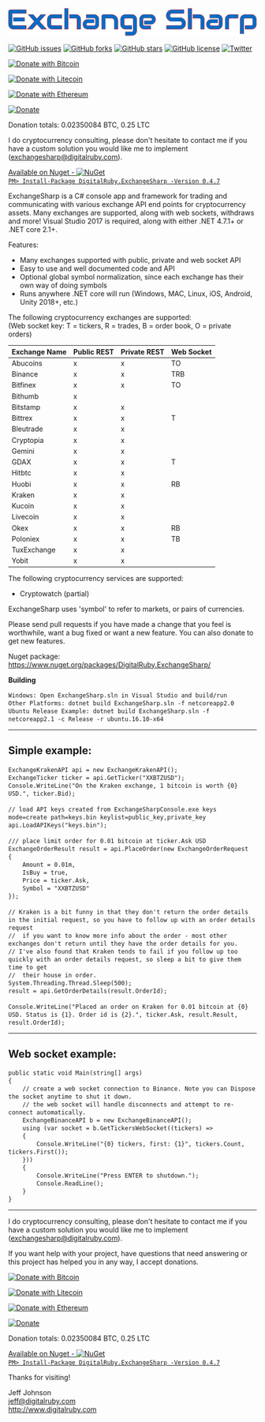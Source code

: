<img src='logo.png' width='600' />

[![GitHub issues](https://img.shields.io/github/issues/jjxtra/ExchangeSharp.svg)](https://github.com/jjxtra/ExchangeSharp/issues)
[![GitHub forks](https://img.shields.io/github/forks/jjxtra/ExchangeSharp.svg)](https://github.com/jjxtra/ExchangeSharp/network)
[![GitHub stars](https://img.shields.io/github/stars/jjxtra/ExchangeSharp.svg)](https://github.com/jjxtra/ExchangeSharp/stargazers)
[![GitHub license](https://img.shields.io/github/license/jjxtra/ExchangeSharp.svg)](https://github.com/jjxtra/ExchangeSharp/blob/master/LICENSE.txt)
[![Twitter](https://img.shields.io/twitter/url/https/github.com/jjxtra/ExchangeSharp.svg?style=social)](https://twitter.com/intent/tweet?text=Wow:&url=https%3A%2F%2Fgithub.com%2Fjjxtra%2FExchangeSharp)

[![Donate with Bitcoin](https://en.cryptobadges.io/badge/small/1GBz8ithHvTqeRZxkmpHx5kQ9wBXuSH8AG)](https://en.cryptobadges.io/donate/1GBz8ithHvTqeRZxkmpHx5kQ9wBXuSH8AG)

[![Donate with Litecoin](https://en.cryptobadges.io/badge/small/LWxRMaVFeXLmaq5munDJxADYYLv2szYi9i)](https://en.cryptobadges.io/donate/LWxRMaVFeXLmaq5munDJxADYYLv2szYi9i)

[![Donate with Ethereum](https://en.cryptobadges.io/badge/small/0x77d3D990859a8c3e3486b5Ad63Da223f7F3778dc)](https://en.cryptobadges.io/donate/0x77d3D990859a8c3e3486b5Ad63Da223f7F3778dc)

[![Donate](https://img.shields.io/badge/Donate-PayPal-green.svg)](https://www.paypal.com/cgi-bin/webscr?cmd=_s-xclick&hosted_button_id=L67Q4KQN5DHLY)

Donation totals:
0.02350084 BTC, 0.25 LTC

I do cryptocurrency consulting, please don't hesitate to contact me if you have a custom solution you would like me to implement (exchangesharp@digitalruby.com).

<a href='https://www.nuget.org/packages/DigitalRuby.ExchangeSharp/'>Available on Nuget - ![NuGet](https://img.shields.io/nuget/dt/DigitalRuby.ExchangeSharp.svg)  
``` PM> Install-Package DigitalRuby.ExchangeSharp -Version 0.4.7 ```  
</a> 

ExchangeSharp is a C# console app and framework for trading and communicating with various exchange API end points for cryptocurrency assets. Many exchanges are supported, along with web sockets, withdraws and more! Visual Studio 2017 is required, along with either .NET 4.7.1+ or .NET core 2.1+.

Features:
- Many exchanges supported with public, private and web socket API
- Easy to use and well documented code and API
- Optional global symbol normalization, since each exchange has their own way of doing symbols
- Runs anywhere .NET core will run (Windows, MAC, Linux, iOS, Android, Unity 2018+, etc.)

The following cryptocurrency exchanges are supported:  
(Web socket key: T = tickers, R = trades, B = order book, O = private orders)

|Exchange Name     |Public REST|Private REST |Web Socket |
| ---------------- | --------- | ----------- | --------- |
| Abucoins         | x         | x           | TO        |
| Binance          | x         | x           | TRB       |
| Bitfinex         | x         | x           | TO        |
| Bithumb          | x         |             |           |
| Bitstamp         | x         | x           |           |
| Bittrex          | x         | x           | T         |
| Bleutrade        | x         | x           |           |
| Cryptopia        | x         | x           |           |
| Gemini           | x         | x           |           |
| GDAX             | x         | x           | T         |
| Hitbtc           | x         | x           |           |
| Huobi            | x         | x           | RB        |
| Kraken           | x         | x           |           |
| Kucoin           | x         | x           |           |
| Livecoin         | x         | x           |           |
| Okex             | x         | x           | RB        |
| Poloniex         | x         | x           | TB        |
| TuxExchange      | x         | x           |           |
| Yobit            | x         | x           |           |

The following cryptocurrency services are supported:
- Cryptowatch (partial)

ExchangeSharp uses 'symbol' to refer to markets, or pairs of currencies.

Please send pull requests if you have made a change that you feel is worthwhile, want a bug fixed or want a new feature. You can also donate to get new features.

Nuget package: https://www.nuget.org/packages/DigitalRuby.ExchangeSharp/

**Building**  
```
Windows: Open ExchangeSharp.sln in Visual Studio and build/run  
Other Platforms: dotnet build ExchangeSharp.sln -f netcoreapp2.0
Ubuntu Release Example: dotnet build ExchangeSharp.sln -f netcoreapp2.1 -c Release -r ubuntu.16.10-x64
```

---
Simple example:
---
```
ExchangeKrakenAPI api = new ExchangeKrakenAPI();
ExchangeTicker ticker = api.GetTicker("XXBTZUSD");
Console.WriteLine("On the Kraken exchange, 1 bitcoin is worth {0} USD.", ticker.Bid);

// load API keys created from ExchangeSharpConsole.exe keys mode=create path=keys.bin keylist=public_key,private_key
api.LoadAPIKeys("keys.bin");

/// place limit order for 0.01 bitcoin at ticker.Ask USD
ExchangeOrderResult result = api.PlaceOrder(new ExchangeOrderRequest
{
    Amount = 0.01m,
    IsBuy = true,
    Price = ticker.Ask,
    Symbol = "XXBTZUSD"
});

// Kraken is a bit funny in that they don't return the order details in the initial request, so you have to follow up with an order details request
//  if you want to know more info about the order - most other exchanges don't return until they have the order details for you.
// I've also found that Kraken tends to fail if you follow up too quickly with an order details request, so sleep a bit to give them time to get
//  their house in order.
System.Threading.Thread.Sleep(500);
result = api.GetOrderDetails(result.OrderId);

Console.WriteLine("Placed an order on Kraken for 0.01 bitcoin at {0} USD. Status is {1}. Order id is {2}.", ticker.Ask, result.Result, result.OrderId);
```

---
Web socket example:
---
```
public static void Main(string[] args)
{
    // create a web socket connection to Binance. Note you can Dispose the socket anytime to shut it down.
    // the web socket will handle disconnects and attempt to re-connect automatically.
    ExchangeBinanceAPI b = new ExchangeBinanceAPI();
    using (var socket = b.GetTickersWebSocket((tickers) =>
    {
        Console.WriteLine("{0} tickers, first: {1}", tickers.Count, tickers.First());
    }))
    {
        Console.WriteLine("Press ENTER to shutdown.");
        Console.ReadLine();
    }
}
```
---

I do cryptocurrency consulting, please don't hesitate to contact me if you have a custom solution you would like me to implement (exchangesharp@digitalruby.com).

If you want help with your project, have questions that need answering or this project has helped you in any way, I accept donations.

[![Donate with Bitcoin](https://en.cryptobadges.io/badge/small/1GBz8ithHvTqeRZxkmpHx5kQ9wBXuSH8AG)](https://en.cryptobadges.io/donate/1GBz8ithHvTqeRZxkmpHx5kQ9wBXuSH8AG)

[![Donate with Litecoin](https://en.cryptobadges.io/badge/small/LWxRMaVFeXLmaq5munDJxADYYLv2szYi9i)](https://en.cryptobadges.io/donate/LWxRMaVFeXLmaq5munDJxADYYLv2szYi9i)

[![Donate with Ethereum](https://en.cryptobadges.io/badge/small/0x77d3D990859a8c3e3486b5Ad63Da223f7F3778dc)](https://en.cryptobadges.io/donate/0x77d3D990859a8c3e3486b5Ad63Da223f7F3778dc)

[![Donate](https://img.shields.io/badge/Donate-PayPal-green.svg)](https://www.paypal.com/cgi-bin/webscr?cmd=_s-xclick&hosted_button_id=L67Q4KQN5DHLY)

Donation totals:
0.02350084 BTC, 0.25 LTC

<a href='https://www.nuget.org/packages/DigitalRuby.ExchangeSharp/'>Available on Nuget - ![NuGet](https://img.shields.io/nuget/dt/DigitalRuby.ExchangeSharp.svg)  
``` PM> Install-Package DigitalRuby.ExchangeSharp -Version 0.4.7 ```  
</a> 

Thanks for visiting!

Jeff Johnson  
jeff@digitalruby.com  
http://www.digitalruby.com  
